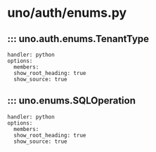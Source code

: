 # uno/auth/enums.py

## ::: uno.auth.enums.TenantType

    handler: python
    options:
      members:
      show_root_heading: true
      show_source: true
  
## ::: uno.enums.SQLOperation

    handler: python
    options:
      members:
      show_root_heading: true
      show_source: true
